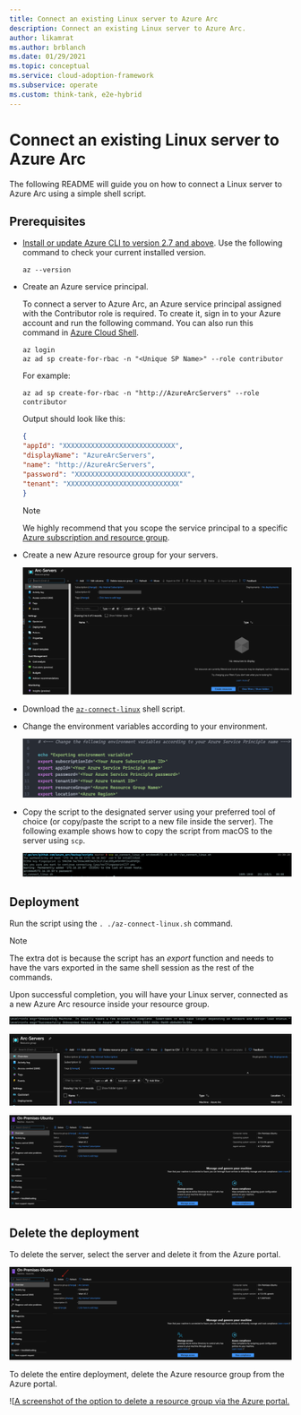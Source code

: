 ```yaml
---
title: Connect an existing Linux server to Azure Arc
description: Connect an existing Linux server to Azure Arc.
author: likamrat
ms.author: brblanch
ms.date: 01/29/2021
ms.topic: conceptual
ms.service: cloud-adoption-framework
ms.subservice: operate
ms.custom: think-tank, e2e-hybrid
---
```


# Connect an existing Linux server to Azure Arc

The following README will guide you on how to connect a Linux server to Azure Arc using a simple shell script.

## Prerequisites

- [Install or update Azure CLI to version 2.7 and above](/cli/azure/install-azure-cli). Use the following command to check your current installed version.

  ```console
  az --version
  ```

- Create an Azure service principal.

    To connect a server to Azure Arc, an Azure service principal assigned with the Contributor role is required. To create it, sign in to your Azure account and run the following command. You can also run this command in [Azure Cloud Shell](https://shell.azure.com/).

    ```console
    az login
    az ad sp create-for-rbac -n "<Unique SP Name>" --role contributor
    ```

    For example:

    ```console
    az ad sp create-for-rbac -n "http://AzureArcServers" --role contributor
    ```

    Output should look like this:

    ```json
    {
    "appId": "XXXXXXXXXXXXXXXXXXXXXXXXXXXX",
    "displayName": "AzureArcServers",
    "name": "http://AzureArcServers",
    "password": "XXXXXXXXXXXXXXXXXXXXXXXXXXXX",
    "tenant": "XXXXXXXXXXXXXXXXXXXXXXXXXXXX"
    }
    ```

    > [!NOTE]
    > We highly recommend that you scope the service principal to a specific [Azure subscription and resource group](/cli/azure/ad/sp).

- Create a new Azure resource group for your servers.

    ![A screenshot of the Azure portal with an empty resource group.](./img/onboard-server-linux/linux-resource-group.png)

- Download the [`az-connect-linux`](https://github.com/microsoft/azure-arc/blob/main/azure-arc-servers-jumpstart/scripts/az-connect-linux.sh) shell script.

- Change the environment variables according to your environment.

    ![A screenshot of the environment variables to be changed.](./img/onboard-server-linux/linux-variables.png)

- Copy the script to the designated server using your preferred tool of choice (or copy/paste the script to a new file inside the server). The following example shows how to copy the script from macOS to the server using `scp`.

    ![A screenshot of the `scp` script.](./img/onboard-server-linux/linux-scp.png)

## Deployment

Run the script using the `. ./az-connect-linux.sh` command.

> [!NOTE]
> The extra dot is because the script has an *export* function and needs to have the vars exported in the same shell session as the rest of the commands.

Upon successful completion, you will have your Linux server, connected as a new Azure Arc resource inside your resource group.

![A screenshot of the `az_connect` Linux script running.](./img/onboard-server-linux/az-connect-linux.png)

![A screenshot of an Azure Arc enabled resource in the Azure portal.](./img/onboard-server-linux/linux-resource.png)

![A screenshot of details from an Azure Arc enabled resource in the Azure portal.](./img/onboard-server-linux/linux-resource-detail.png)

## Delete the deployment

To delete the server, select the server and delete it from the Azure portal.

![A screenshot of Delete option to delete a resource in the Azure portal.](./img/onboard-server-linux/linux-delete-resource.png)

To delete the entire deployment, delete the Azure resource group from the Azure portal.

![[A screenshot of the option to delete a resource group via the Azure portal.](./img/onboard-server-linux/linux-delete-resource-group.png)
